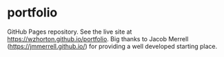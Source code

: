 # portfolio

GitHub Pages repository. See the live site at https://wzhorton.github.io/portfolio. Big thanks to Jacob Merrell (https://jmmerrell.github.io/) for providing a well developed starting place.
